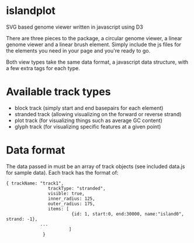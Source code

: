 islandplot
==========

SVG based genome viewer written in javascript using D3

There are three pieces to the package, a circular genome viewer, a linear
genome viewer and a linear brush element.  Simply include the js files for
the elements you need in your page and you're ready to go.

Both view types take the same data format, a javascript data structure, with
a few extra tags for each type.

Available track types
=====================

* block track (simply start and end basepairs for each element)
* stranded track (allowing visualizing on the forward or reverse strand)
* plot track (for visualizing things such as average GC content)
* glyph track (for visualizing specific features at a given point)

Data format
===========

The data passed in must be an array of track objects (see included data.js for sample data).  Each track has the format of:

```
{ trackName: "track1",
                trackType: "stranded",
                visible: true,
                inner_radius: 125,
                outer_radius: 175,
                items: [
                         {id: 1, start:0, end:30000, name:"island0", strand: -1},
			 ...
                        ]
              }
```
